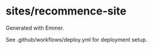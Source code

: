 # sites/recommence-site

Generated with Emmer.

See .github/workflows/deploy.yml for deployment setup.
